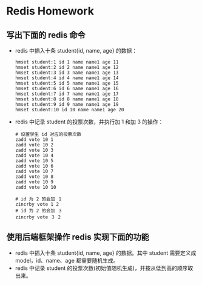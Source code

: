 # Redis Homework

## 写出下面的 redis 命令

- redis 中插入十条 student{id, name, age} 的数据：

    ```shell
    hmset student:1 id 1 name name1 age 11
    hmset student:2 id 2 name name1 age 12
    hmset student:3 id 3 name name1 age 13
    hmset student:4 id 4 name name1 age 14
    hmset student:5 id 5 name name1 age 15
    hmset student:6 id 6 name name1 age 16
    hmset student:7 id 7 name name1 age 17
    hmset student:8 id 8 name name1 age 18
    hmset student:9 id 9 name name1 age 19
    hmset student:10 id 10 name name1 age 20
    ```

- redis 中记录 student 的投票次数，并执行加 1 和加 3 的操作：

    ```shell
    # 设置学生 id 对应的投票次数 
    zadd vote 10 1
    zadd vote 10 2
    zadd vote 10 3
    zadd vote 10 4
    zadd vote 10 5
    zadd vote 10 6
    zadd vote 10 7
    zadd vote 10 8
    zadd vote 10 9
    zadd vote 10 10

    # id 为 2 的会加 １
    zincrby vote 1 2
    # id 为 2 的会加 ３
    zincrby vote ３ 2
    ```

## 使用后端框架操作 redis 实现下面的功能

- redis 中插入十条 student{id, name, age} 的数据。其中 student 需要定义成 model，id、name、age 都需要随机生成。
- redis 中记录 student 的投票次数(初始值随机生成)，并按从低到高的顺序取出来。
